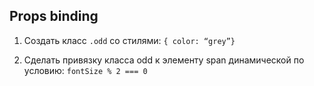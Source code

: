 ## Props binding

1. Создать класс `.odd`
со стилями: `{ color: “grey”}`

2. Сделать привязку класса odd к элементу span динамической по условию: 
`fontSize % 2 === 0`